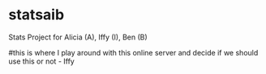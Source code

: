 # statsaib
Stats Project for Alicia (A), Iffy (I), Ben (B)

#this is where I play around with this online server and decide if we should use this or not - Iffy
